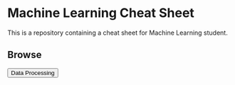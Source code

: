 # Machine Learning Cheat Sheet

This is a repository containing a cheat sheet for Machine Learning student.

## Browse

<button onclick="window.location.href='https://www.example.com'">Data Processing</button>
